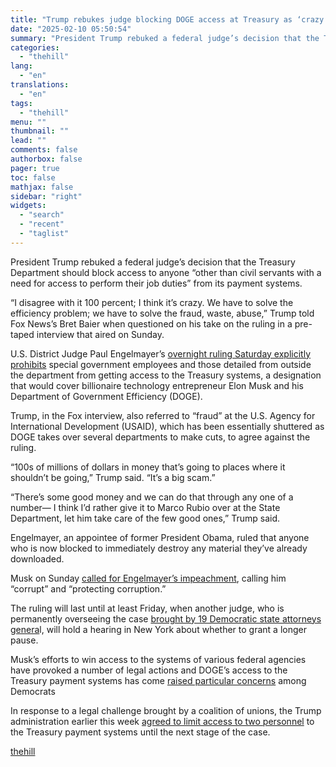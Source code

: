 ```yaml
---
title: "Trump rebukes judge blocking DOGE access at Treasury as ‘crazy’"
date: "2025-02-10 05:50:54"
summary: "President Trump rebuked a federal judge’s decision that the Treasury Department should block access to anyone “other than civil servants with a need for access to perform their job duties” from its payment systems. “I disagree with it 100 percent; I think it’s crazy. We have to solve the efficiency..."
categories:
  - "thehill"
lang:
  - "en"
translations:
  - "en"
tags:
  - "thehill"
menu: ""
thumbnail: ""
lead: ""
comments: false
authorbox: false
pager: true
toc: false
mathjax: false
sidebar: "right"
widgets:
  - "search"
  - "recent"
  - "taglist"
---
```


President Trump rebuked a federal judge’s decision that the Treasury Department should block access to anyone “other than civil servants with a need for access to perform their job duties” from its payment systems.

“I disagree with it 100 percent; I think it’s crazy. We have to solve the efficiency problem; we have to solve the fraud, waste, abuse,” Trump told Fox News’s Bret Baier when questioned on his take on the ruling in a pre-taped interview that aired on Sunday.

U.S. District Judge Paul Engelmayer’s [overnight ruling Saturday explicitly prohibits](https://thehill.com/regulation/court-battles/5134238-judge-blocks-doge-musk-treasury/) special government employees and those detailed from outside the department from getting access to the Treasury systems, a designation that would cover billionaire technology entrepreneur Elon Musk and his Department of Government Efficiency (DOGE).

Trump, in the Fox interview, also referred to “fraud” at the U.S. Agency for International Development (USAID), which has been essentially shuttered as DOGE takes over several departments to make cuts, to agree against the ruling.

“100s of millions of dollars in money that’s going to places where it shouldn’t be going,” Trump said. “It’s a big scam.”

“There’s some good money and we can do that through any one of a number— I think I’d rather give it to Marco Rubio over at the State Department, let him take care of the few good ones,” Trump said.

Engelmayer, an appointee of former President Obama, ruled that anyone who is now blocked to immediately destroy any material they’ve already downloaded.

Musk on Sunday [called for Engelmayer’s impeachment](https://thehill.com/policy/technology/5134725-elon-musk-impeachment-demand/), calling him “corrupt” and “protecting corruption.”

The ruling will last until at least Friday, when another judge, who is permanently overseeing the case [brought by 19 Democratic state attorneys genera](https://thehill.com/regulation/court-battles/5133955-democratic-ags-sue-over-doge-access-to-treasury-payment-systems/)l, will hold a hearing in New York about whether to grant a longer pause.

Musk’s efforts to win access to the systems of various federal agencies have provoked a number of legal actions and DOGE’s access to the Treasury payment systems has come [raised particular concerns](https://thehill.com/homenews/administration/5133335-elon-musk-government-power-grab/) among Democrats

In response to a legal challenge brought by a coalition of unions, the Trump administration earlier this week [agreed to limit access to two personnel](https://thehill.com/business/5130107-treasury-department-limits-doge-access/) to the Treasury payment systems until the next stage of the case.

[thehill](https://thehill.com/homenews/administration/5135199-trump-judge-doge-treasury/)
